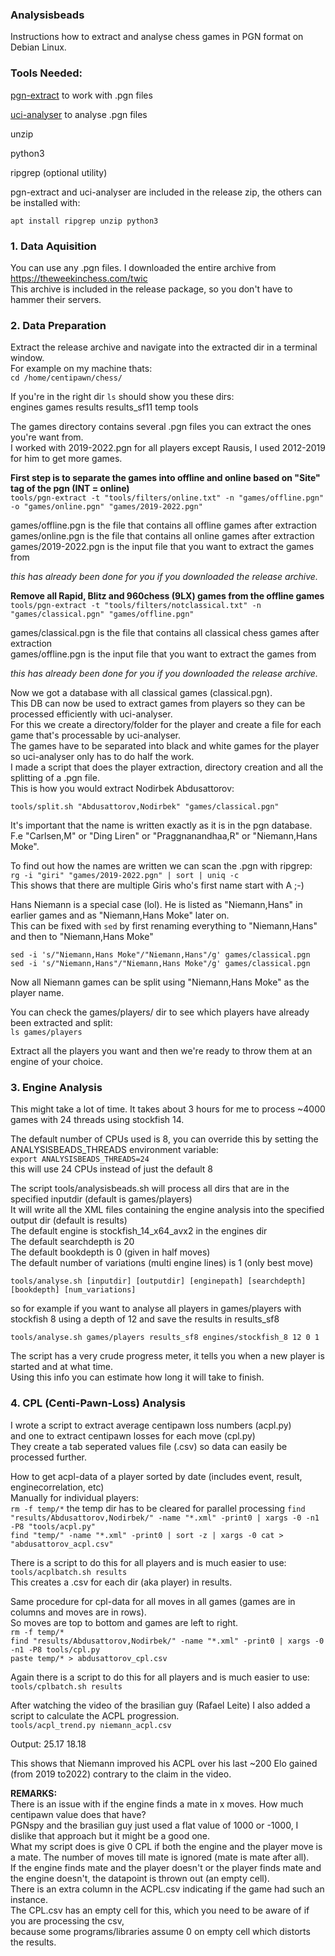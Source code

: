 ### Analysisbeads

Instructions how to extract and analyse chess games in PGN format on Debian Linux.

### Tools Needed:

[pgn-extract](https://www.cs.kent.ac.uk/people/staff/djb/pgn-extract/)  to work with .pgn files

[uci-analyser](https://www.cs.kent.ac.uk/people/staff/djb/uci-analyser/) to analyse .pgn files

unzip

python3

ripgrep (optional utility)

pgn-extract and uci-analyser are included in the release zip, the others can be installed with:

`apt install ripgrep unzip python3`


### 1. Data Aquisition

You can use any .pgn files. I downloaded the entire archive from https://theweekinchess.com/twic  
This archive is included in the release package, so you don't have to hammer their servers.

### 2. Data Preparation

Extract the release archive and navigate into the extracted dir in a terminal window.  
For example on my machine thats:  
`cd /home/centipawn/chess/`

If you're in the right dir `ls` should show you these dirs:  
engines games results results_sf11 temp tools

The games directory contains several .pgn files you can extract the ones you're want from.  
I worked with 2019-2022.pgn for all players except Rausis, I used 2012-2019 for him to get more games.

**First step is to separate the games into offline and online based on "Site" tag of the pgn (INT = online)**  
`tools/pgn-extract -t "tools/filters/online.txt" -n "games/offline.pgn" -o "games/online.pgn" "games/2019-2022.pgn"`

games/offline.pgn is the file that contains all offline games after extraction  
games/online.pgn is the file that contains all online games after extraction  
games/2019-2022.pgn is the input file that you want to extract the games from  

*this has already been done for you if you downloaded the release archive.*

**Remove all Rapid, Blitz and 960chess (9LX) games from the offline games**  
`tools/pgn-extract -t "tools/filters/notclassical.txt" -n "games/classical.pgn" "games/offline.pgn"`

games/classical.pgn is the file that contains all classical chess games after extraction  
games/offline.pgn is the input file that you want to extract the games from  

*this has already been done for you if you downloaded the release archive.*


Now we got a database with all classical games (classical.pgn).  
This DB can now be used to extract games from players so they can be processed efficiently with uci-analyser.  
For this we create a directory/folder for the player and create a file for each game that's processable by uci-analyser.  
The games have to be separated into black and white games for the player so uci-analyser only has to do half the work.  
I made a script that does the player extraction, directory creation and all the splitting of a .pgn file.  
This is how you would extract Nodirbek Abdusattorov:

`tools/split.sh "Abdusattorov,Nodirbek" "games/classical.pgn"`

It's important that the name is written exactly as it is in the pgn database.  
F.e "Carlsen,M" or "Ding Liren" or "Praggnanandhaa,R" or "Niemann,Hans Moke".

To find out how the names are written we can scan the .pgn with ripgrep:  
`rg -i "giri" "games/2019-2022.pgn" | sort | uniq -c`  
This shows that there are multiple Giris who's first name start with A ;-)

Hans Niemann is a special case (lol). He is listed as "Niemann,Hans" in earlier games and as "Niemann,Hans Moke" later on.  
This can be fixed with `sed` by first renaming everything to "Niemann,Hans" and then to "Niemann,Hans Moke"

`sed -i 's/"Niemann,Hans Moke"/"Niemann,Hans"/g' games/classical.pgn`  
`sed -i 's/"Niemann,Hans"/"Niemann,Hans Moke"/g' games/classical.pgn`

Now all Niemann games can be split using "Niemann,Hans Moke" as the player name.

You can check the games/players/ dir to see which players have already been extracted and split:  
`ls games/players`

Extract all the players you want and then we're ready to throw them at an engine of your choice.


### 3. Engine Analysis

This might take a lot of time. It takes about 3 hours for me to process ~4000 games with 24 threads using stockfish 14.

The default number of CPUs used is 8, you can override this by setting the ANALYSISBEADS_THREADS environment variable:  
`export ANALYSISBEADS_THREADS=24`  
this will use 24 CPUs instead of just the default 8

The script tools/analysisbeads.sh will process all dirs that are in the specified inputdir (default is games/players)  
It will write all the XML files containing the engine analysis into the specified output dir (default is results)  
The default engine is stockfish_14_x64_avx2 in the engines dir  
The default searchdepth is 20  
The default bookdepth is 0 (given in half moves)  
The default number of variations (multi engine lines) is 1 (only best move)  

`tools/analyse.sh [inputdir] [outputdir] [enginepath] [searchdepth] [bookdepth] [num_variations]`

so for example if you want to analyse all players in games/players with stockfish 8 using a depth of 12 and save the results in results_sf8

`tools/analyse.sh games/players results_sf8 engines/stockfish_8 12 0 1`

The script has a very crude progress meter, it tells you when a new player is started and at what time.  
Using this info you can estimate how long it will take to finish.



### 4. CPL (Centi-Pawn-Loss) Analysis

I wrote a script to extract average centipawn loss numbers (acpl.py)  
and one to extract centipawn losses for each move (cpl.py)  
They create a tab seperated values file (.csv) so data can easily be processed further.  

How to get acpl-data of a player sorted by date (includes event, result, enginecorrelation, etc)  
Manually for individual players:  
`rm -f temp/*`  the temp dir has to be cleared for parallel processing
`find "results/Abdusattorov,Nodirbek/" -name "*.xml" -print0 | xargs -0 -n1 -P8 "tools/acpl.py"`  
`find "temp/" -name "*.xml" -print0 | sort -z | xargs -0 cat > "abdusattorov_acpl.csv"`

There is a script to do this for all players and is much easier to use:  
`tools/acplbatch.sh results`  
This creates a .csv for each dir (aka player) in results.


Same procedure for cpl-data for all moves in all games (games are in columns and moves are in rows).  
So moves are top to bottom and games are left to right.    
`rm -f temp/*`  
`find "results/Abdusattorov,Nodirbek/" -name "*.xml" -print0 | xargs -0 -n1 -P8 tools/cpl.py`  
`paste temp/* > abdusattorov_cpl.csv`

Again there is a script to do this for all players and is much easier to use:  
`tools/cplbatch.sh results`  

After watching the video of the brasilian guy (Rafael Leite) I also added a script to calculate the ACPL progression.  
`tools/acpl_trend.py niemann_acpl.csv`  

Output: 25.17   18.18

This shows that Niemann improved his ACPL over his last ~200 Elo gained (from 2019 to2022) contrary to the claim in the video.



**REMARKS:**  
There is an issue with if the engine finds a mate in x moves. How much centipawn value does that have?  
PGNspy and the brasilian guy just used a flat value of 1000 or -1000, I dislike that approach but it might be a good one.  
What my script does is give 0 CPL if both the engine and the player move is a mate. The number of moves till mate is ignored (mate is mate after all).  
If the engine finds mate and the player doesn't or the player finds mate and the engine doesn't, the datapoint is thrown out (an empty cell).  
There is an extra column in the ACPL.csv indicating if the game had such an instance.  
The CPL.csv has an empty cell for this, which you need to be aware of if you are processing the csv,  
because some programs/libraries assume 0 on empty cell which distorts the results.

